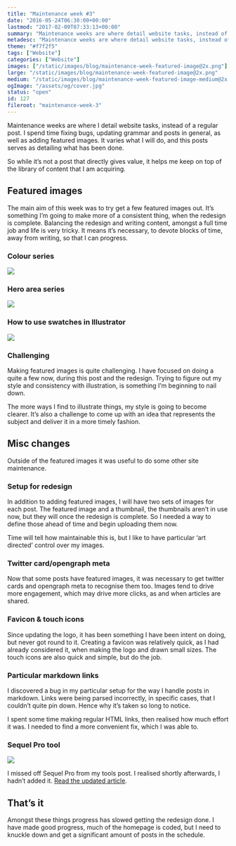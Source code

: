 ```yaml
---
title: "Maintenance week #3"
date: "2016-05-24T06:30:00+00:00"
lastmod: "2017-02-09T07:33:13+00:00"
summary: "Maintenance weeks are where detail website tasks, instead of a regular post. I spend time fixing bugs, updating grammar and posts in general, as well as adding featured images. It varies what I will do, and this posts serves as detailing what has been done."
metadesc: "Maintenance weeks are where detail website tasks, instead of a regular post. I spend time fixing bugs, updating grammar and posts in general, as well as adding featured images."
theme: "#f7f2f5"
tags: ["Website"]
categories: ["Website"]
images: ["/static/images/blog/maintenance-week-featured-image@2x.png"]
large: "/static/images/blog/maintenance-week-featured-image@2x.png"
medium: "/static/images/blog/maintenance-week-featured-image-medium@2x.png"
ogImage: "/assets/og/cover.jpg"
status: "open"
id: 127
fileroot: "maintenance-week-3"
---
```


Maintenance weeks are where I detail website tasks, instead of a regular post. I spend time fixing bugs, updating grammar and posts in general, as well as adding featured images. It varies what I will do, and this posts serves as detailing what has been done.

So while it’s not a post that directly gives value, it helps me keep on top of the library of content that I am acquiring.

## Featured images
The main aim of this week was to try get a few featured images out. It’s something I’m going to make more of a consistent thing, when the redesign is complete. Balancing the redesign and writing content, amongst a full time job and life is very tricky. It means it’s necessary, to devote blocks of time, away from writing, so that I can progress.

### Colour series
<div className="article-image">
  <Image src="/images/blog/colour-series-post-images-011.png" width={738} height={492} />
</div>

### Hero area series
<div className="article-image">
  <Image src="/images/blog/hero-area-post-images-01.png" width={738} height={492} />
</div>

### How to use swatches in Illustrator
<div className="article-image">
  <Image src="/images/blog/use-swatches-01.png" width={738} height={492} />
</div>

### Challenging
Making featured images is quite challenging. I have focused on doing a quite a few now, during this post and the redesign. Trying to figure out my style and consistency with illustration, is something I’m beginning to nail down.

The more ways I find to illustrate things, my style is going to become clearer. It’s also a challenge to come up with an idea that represents the subject and deliver it in a more timely fashion.

## Misc changes
Outside of the featured images it was useful to do some other site maintenance.

### Setup for redesign
In addition to adding featured images, I will have two sets of images for each post. The featured image and a thumbnail, the thumbnails aren’t in use now, but they will once the redesign is complete. So I needed a way to define those ahead of time and begin uploading them now.

Time will tell how maintainable this is, but I like to have particular ‘art directed’ control over my images.

### Twitter card/opengraph meta
Now that some posts have featured images, it was necessary to get twitter cards and opengraph meta to recognise them too. Images tend to drive more engagement, which may drive more clicks, as and when articles are shared.

### Favicon & touch icons
Since updating the logo, it has been something I have been intent on doing, but never got round to it. Creating a favicon was relatively quick, as I had already considered it, when making the logo and drawn small sizes. The touch icons are also quick and simple, but do the job.

### Particular markdown links
I discovered a bug in my particular setup for the way I handle posts in markdown. Links were being parsed incorrectly, in specific cases, that I couldn’t quite pin down. Hence why it’s taken so long to notice.

I spent some time making regular HTML links, then realised how much effort it was. I needed to find a more convenient fix, which I was able to.

### Sequel Pro tool
<div className="article-image">
  <Image src="/images/blog/tools_sequel-pro.png" width={738} height={492} />
</div>

I missed off Sequel Pro from my tools post. I realised shortly afterwards, I hadn’t added it. [Read the updated article](/blog/tools-i-use).

## That’s it
Amongst these things progress has slowed getting the redesign done. I have made good progress, much of the homepage is coded, but I need to knuckle down and get a significant amount of posts in the schedule.
